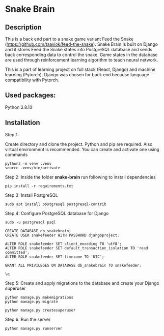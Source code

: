 # Snake Brain

## Description

This is a back end part to a snake game variant Feed the Snake (https://github.com/taaviok/feed-the-snake). Snake Brain is built on Django and it stores Feed the Snake states into PostgreSQL database and sends back corresponding data to control the snake. Game states in the database are used through reinforcement learning algorithm to teach neural network.

This is a part of learning project on full stack (React, Django) and machine learning (Pytorch). Django was chosen for back end because language compatibility with Pytorch.

## Used packages:

Python 3.8.10<br/>

## Installation

Step 1:

Create directory and clone the project. Python and pip are required. Also virtual environment is recommended. You can create and activate one using commands

```
python3 -m venv .venv
source .venv/bin/activate
```

Step 2: Inside the folder __snake-brain__ run following to install dependencies

```
pip install -r requirements.txt
```

Step 3: Install PostgreSQL

```
sudo apt install postgresql postgresql-contrib
```

Step 4: Configure PostgreSQL database for Django

```
sudo -u postgresql psql

CREATE DATABASE db_snakebrain;
CREATE USER snakefeeder WITH PASSWORD djangoproject;

ALTER ROLE snakefeeder SET client_encoding TO 'utf8';
ALTER ROLE snakefeeder SET default_transaction_isolation TO 'read committed';
ALTER ROLE snakefeeder SET timezone TO 'UTC';

GRANT ALL PRIVILEGES ON DATABASE db_snakebrain TO snakefeeder;

\q
```

Step 5: Create and apply migrations to the database and create your Django superuser
```
python manage.py makemigrations
python manage.py migrate

python manage.py createsuperuser
```

Step 6: Run the server
```
python manage.py runserver
```
